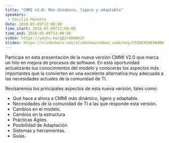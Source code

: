```yaml
---
title: "CMMI v2.0: Más dinámico, ligero y adaptable"
speakers:
 - Cecilia Montero
date: 2018-05-09T12:00:00
time_start: 2018-05-09T12:00:00
time_end: 2018-05-09T13:00:00
video: https://youtu.be/gQJrAXK0m2Y
slides: https://slideshare.net/slideshow/embed_code/key/CTQSKX5UEXNdB6
---
```


<p>Participa en esta presentación de la nueva versión CMMI V2.0 que marca un hito en mejora de procesos de software. En esta oportunidad actualizarás tus conocimientos del modelo y conocerás los aspectos más importantes que la convierten en una excelente alternativa muy adecuada a las necesidades actuales de la comunidad de TI.</p>

<p>Revisaremos los principales aspectos de esta nueva versión, tales como:</p>

<ul>
 <li>Qué hace a ahora a CMMI más dinámico, ligero y adaptable.</li>
 <li>Necesidades de la comunidad de TI a las que responde esta versión.</li>
 <li>Cambios en el modelo.</li>
 <li>Cambios en la estructura</li>
 <li>Prácticas Ágiles.</li>
 <li>Posibilidad de Adaptación</li>
 <li>Sistemas y herramientas.</li>
 <li>Guías.</li>
</ul>